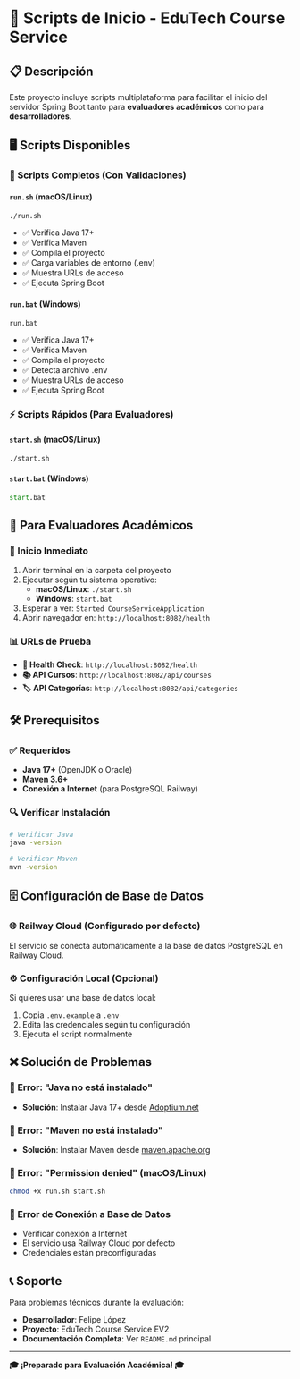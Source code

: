 # 🚀 Scripts de Inicio - EduTech Course Service

## 📋 Descripción

Este proyecto incluye scripts multiplataforma para facilitar el inicio del servidor Spring Boot tanto para **evaluadores académicos** como para **desarrolladores**.

## 🖥️ Scripts Disponibles

### 📜 Scripts Completos (Con Validaciones)

#### `run.sh` (macOS/Linux)
```bash
./run.sh
```
- ✅ Verifica Java 17+
- ✅ Verifica Maven
- ✅ Compila el proyecto
- ✅ Carga variables de entorno (.env)
- ✅ Muestra URLs de acceso
- ✅ Ejecuta Spring Boot

#### `run.bat` (Windows)
```cmd
run.bat
```
- ✅ Verifica Java 17+
- ✅ Verifica Maven  
- ✅ Compila el proyecto
- ✅ Detecta archivo .env
- ✅ Muestra URLs de acceso
- ✅ Ejecuta Spring Boot

### ⚡ Scripts Rápidos (Para Evaluadores)

#### `start.sh` (macOS/Linux)
```bash
./start.sh
```

#### `start.bat` (Windows)
```cmd
start.bat
```

## 🎯 Para Evaluadores Académicos

### 🚀 Inicio Inmediato
1. Abrir terminal en la carpeta del proyecto
2. Ejecutar según tu sistema operativo:
   - **macOS/Linux**: `./start.sh`
   - **Windows**: `start.bat`
3. Esperar a ver: `Started CourseServiceApplication`
4. Abrir navegador en: `http://localhost:8082/health`

### 📊 URLs de Prueba
- **🏥 Health Check**: `http://localhost:8082/health`
- **📚 API Cursos**: `http://localhost:8082/api/courses`
- **🏷️ API Categorías**: `http://localhost:8082/api/categories`

## 🛠️ Prerequisitos

### ✅ Requeridos
- **Java 17+** (OpenJDK o Oracle)
- **Maven 3.6+**
- **Conexión a Internet** (para PostgreSQL Railway)

### 🔍 Verificar Instalación
```bash
# Verificar Java
java -version

# Verificar Maven
mvn -version
```

## 🗄️ Configuración de Base de Datos

### 🌐 Railway Cloud (Configurado por defecto)
El servicio se conecta automáticamente a la base de datos PostgreSQL en Railway Cloud.

### ⚙️ Configuración Local (Opcional)
Si quieres usar una base de datos local:
1. Copia `.env.example` a `.env`
2. Edita las credenciales según tu configuración
3. Ejecuta el script normalmente

## ❌ Solución de Problemas

### 🔧 Error: "Java no está instalado"
- **Solución**: Instalar Java 17+ desde [Adoptium.net](https://adoptium.net/)

### 🔧 Error: "Maven no está instalado"  
- **Solución**: Instalar Maven desde [maven.apache.org](https://maven.apache.org/install.html)

### 🔧 Error: "Permission denied" (macOS/Linux)
```bash
chmod +x run.sh start.sh
```

### 🔧 Error de Conexión a Base de Datos
- Verificar conexión a Internet
- El servicio usa Railway Cloud por defecto
- Credenciales están preconfiguradas

## 📞 Soporte

Para problemas técnicos durante la evaluación:
- **Desarrollador**: Felipe López
- **Proyecto**: EduTech Course Service EV2
- **Documentación Completa**: Ver `README.md` principal

---

**🎓 ¡Preparado para Evaluación Académica! 🎓**
